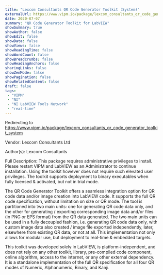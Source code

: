 ```yaml
---
title: "Lexcom Consultants QR Code Generator Toolkit (System)"
externalUrl: https://www.vipm.io/package/lexcom_consultants_qr_code_generator_toolkit_system
date: 2020-07-07
summary: "QR Code Generator Toolkit for LabVIEW"
showSummary: true
showAuthor: false
showEdit: false
showData: false
showViews: false
showReadingTime: false
showWordCount: false
showBreadcrumbs: false
showHeadingAnchors: false
sharingLinks: false
showZenMode: false
showPagination: false
showRelatedContent: false
draft: false
tags:
 - "VIPM"
 - "NI"
 - "NI LabVIEW Tools Network"
 - "real-time"
---
```


Redirecting to https://www.vipm.io/package/lexcom_consultants_qr_code_generator_toolkit_system

Vendor: Lexcom Consultants Ltd

Author(s): Lexcom Consultants
 
Full Description:
This package requires administrative privileges to install. Please restart VIPM and LabVIEW as an Administrator to continue installation. Using the toolkit however does not require such elevated user privileges. The toolkit supports deployment to binary executables when fully licensed & activated, but not in trial mode.

The QR Code Generator Toolkit offers a seamless integration option for QR code data and/or image creation into LabVIEW code. It supports the full QR code specification, without limitation on size or QR mode. The tool is partitioned into two main units: one for generating QR code data only, and the other for generating / exporting corresponding image data and/or files (in PNG or EPS format) from the QR data generated. The two main units can be used in a fully decoupled fashion, i.e. generating QR code data only, with custom image data also created / image file exported independently, later, elsewhere from existing QR data, or not at all. This implementation not only allows for modular use, but deployment to real-time & embedded targets.

This toolkit was developed solely in LabVIEW, is platform-independent, and does not rely on any other toolkit, library, pre-compiled code component, online algorithm, access to the internet, or any other external dependency. It is a standalone implementation of the full QR specification for all four QR modes of Numeric, Alphanumeric, Binary, and Kanji.